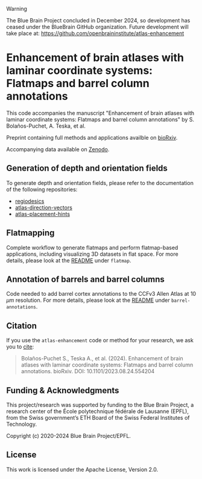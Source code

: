 > [!WARNING]
> The Blue Brain Project concluded in December 2024, so development has ceased under the BlueBrain GitHub organization.
> Future development will take place at: https://github.com/openbraininstitute/atlas-enhancement

# Enhancement of brain atlases with laminar coordinate systems: Flatmaps and barrel column annotations

This code accompanies the manuscript "Enhancement of brain atlases with laminar coordinate systems: Flatmaps and barrel column annotations" by S. Bolaños-Puchet, A. Teska, et al.

Preprint containing full methods and applications availble on [bioRxiv](https://www.biorxiv.org/content/10.1101/2023.08.24.554204).

Accompanying data available on [Zenodo](https://zenodo.org/doi/10.5281/zenodo.8165004).


## Generation of depth and orientation fields

To generate depth and orientation fields, please refer to the documentation of the following repositories:

* [regiodesics](https://github.com/BlueBrain/regiodesics)
* [atlas-direction-vectors](https://github.com/BlueBrain/atlas-direction-vectors)
* [atlas-placement-hints](https://github.com/BlueBrain/atlas-placement-hints/)


## Flatmapping

Complete workflow to generate flatmaps and perform flatmap-based applications, including visualizing 3D datasets in flat space. For more details, please look at the [README](flatmap/README.md) under `flatmap`.


## Annotation of barrels and barrel columns 

Code needed to add barrel cortex annotations to the CCFv3 Allen Atlas at 10 $\mu m$ resolution. For more details, please look at the [README](barrel-annotations/README.md) under `barrel-annotations`.


## Citation

If you use the ``atlas-enhancement`` code or method for your research, we ask you to [cite](https://www.biorxiv.org/content/10.1101/2023.08.24.554204):

> Bolaños-Puchet S., Teska A., et al. (2024). Enhancement of brain atlases with laminar coordinate systems: Flatmaps and barrel column annotations. bioRxiv. DOI: 10.1101/2023.08.24.554204


## Funding & Acknowledgments

This project/research was supported by funding to the Blue Brain Project, a research center of the École polytechnique fédérale de Lausanne (EPFL), from the Swiss government’s ETH Board of the Swiss Federal Institutes of Technology.

Copyright (c) 2020-2024 Blue Brain Project/EPFL.


## License

This work is licensed under the Apache License, Version 2.0.
